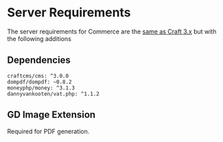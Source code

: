 # Server Requirements

The server requirements for Commerce are the [same as Craft 3.x](https://docs.craftcms.com/v3/requirements.html) but with the following additions

## Dependencies
```
craftcms/cms: ^3.0.0
dompdf/dompdf: ~0.8.2
moneyphp/money: ^3.1.3
dannyvankooten/vat.php: ^1.1.2
```

## GD Image Extension

Required for PDF generation.
